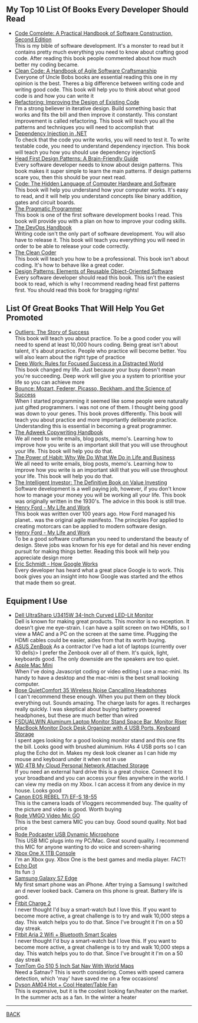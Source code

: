 ## My Top 10 List Of Books Every Developer Should Read

-   [Code Complete: A Practical Handbook of Software Construction, Second Edition](https://www.amazon.com/gp/product/0735619670/ref=as_li_tl?ie=UTF8&amp;camp=1789&amp;creative=9325&amp;creativeASIN=0735619670&amp;linkCode=as2&amp;tag=jondjones-20&amp;linkId=7f6f3f9f3d661e7f132c18e0bde3e2e0)  
This is my bible of software development.  It's a monster to read but it contains pretty much everything you need to know about crafting good code.  After reading this book people commented about how much better my coding became.
-   [Clean Code: A Handbook of Agile Software Craftsmanship](https://www.amazon.com/gp/product/0132350882/ref=as_li_tl?ie=UTF8&amp;camp=1789&amp;creative=9325&amp;creativeASIN=0132350882&amp;linkCode=as2&amp;tag=jondjones-20&amp;linkId=624a40c3c003b10e13c1c30ea42819ca)  
Everyone of Uncle Bobs books are essential reading this one in my opinion is the best.  Theres a big difference between writing code and writing good code.  This book will help you to think about what good code is and how you can write it
-   [Refactoring: Improving the Design of Existing Code](https://www.amazon.com/gp/product/0201485672/ref=as_li_tl?ie=UTF8&amp;camp=1789&amp;creative=9325&amp;creativeASIN=0201485672&amp;linkCode=as2&amp;tag=jondjones-20&amp;linkId=981d278b12b7cea438c7306e59e0961c)  
I'm a strong believer in iterative design.  Build something basic that works and fits the bill and then improve it constantly.  This constant improvement is called refactoring.  This book will teach you all the patterns and techniques you will need to accomplish that
-   [Dependency Injection in .NET](https://www.amazon.com/gp/product/1935182501/ref=as_li_tl?ie=UTF8&amp;camp=1789&amp;creative=9325&amp;creativeASIN=1935182501&amp;linkCode=as2&amp;tag=jondjones-20&amp;linkId=bdbea068ce4e222d870335797dc2f1a4)  
To check that the code you write works, you will need to test it.  To write testable code, you need to understand dependency injection.  This book will teach you how you should use dependency injectionS
-   [Head First Design Patterns: A Brain-Friendly Guide](https://www.amazon.com/gp/product/0596007124/ref=as_li_tl?ie=UTF8&amp;camp=1789&amp;creative=9325&amp;creativeASIN=0596007124&amp;linkCode=as2&amp;tag=jondjones-20&amp;linkId=5e6db4d004c82ab337b421c53e5e465c)  
Every software developer needs to know about design patterns.  This book makes it super simple to learn the main patterns.  If design patterns scare you, then this should be your next read.
-   [Code: The Hidden Language of Computer Hardware and Software](https://www.amazon.com/gp/product/0735611319/ref=as_li_tl?ie=UTF8&amp;camp=1789&amp;creative=9325&amp;creativeASIN=0735611319&amp;linkCode=as2&amp;tag=jondjones-20&amp;linkId=f0c6121acb1331a4e21f94e95714a532)  
This book will help you understand how your computer works.  It's easy to read, and it will help you understand concepts like binary addition, gates and circuit boards.
-   [The Pragmatic Programmer](https://www.amazon.com/gp/product/020161622X/ref=as_li_tl?ie=UTF8&amp;camp=1789&amp;creative=9325&amp;creativeASIN=020161622X&amp;linkCode=as2&amp;tag=jondjones-20&amp;linkId=fd497710d241e43de15e3e66412a6704)  
This book is one of the first software development books I read.  This book will  provide you with a plan on how to improve your coding skills.
-   [The DevOps Handbook](https://www.amazon.com/gp/product/1942788002/ref=as_li_tl?ie=UTF8&amp;camp=1789&amp;creative=9325&amp;creativeASIN=1942788002&amp;linkCode=as2&amp;tag=jondjones-20&amp;linkId=7a0e13833961d39d8c95244c5b7beb4b)  
Writing code isn't the only part of software development.  You will also have to release it.  This book will teach you everything you will need in order to be able to release your code correctly.
 -   [The Clean Coder](https://www.amazon.com/gp/product/0137081073/ref=as_li_tl?ie=UTF8&amp;camp=1789&amp;creative=9325&amp;creativeASIN=0137081073&amp;linkCode=as2&amp;tag=jondjones-20&amp;linkId=06236ba283646fc09d970e0dfa3f22b2)  
This book will teach you how to be a professional.  This book isn't about coding.  It's how to behave like a great coder.
 -   [Design Patterns: Elements of Reusable Object-Oriented Software](https://www.amazon.com/gp/product/0201633612/ref=as_li_tl?ie=UTF8&amp;camp=1789&amp;creative=9325&amp;creativeASIN=0201633612&amp;linkCode=as2&amp;tag=jondjones-20&amp;linkId=ab2d9afb53f42e55f5f5a31ce7be5851)  
Every software developer should read this book.  This isn't the easiest book to read, which is why I recommend reading head first patterns first.  You should read this book for bragging rights!


## List Of Great Books That Will Help You Get Promoted

-   [Outliers: The Story of Success](https://www.amazon.com/gp/product/0316017930/ref=as_li_tl?ie=UTF8&amp;camp=1789&amp;creative=9325&amp;creativeASIN=0316017930&amp;linkCode=as2&amp;tag=jondjones-20&amp;linkId=9c8cb36a6a864f67859f246931535f3a)  
This book will teach you about practice.  To be a good coder you will need to spend at least 10,000 hours coding.  Being great isn't about talent, it's about practice.  People who practice will become better.  You will also learn about the right type of practice
-   [Deep Work: Rules for Focused Success in a Distracted World](https://www.amazon.com/gp/product/1455586692/ref=as_li_tl?ie=UTF8&amp;camp=1789&amp;creative=9325&amp;creativeASIN=1455586692&amp;linkCode=as2&amp;tag=jondjones-20&amp;linkId=618c6e2f162d0778b085c44d2948e303)  
 This book changed my life.  Just because your busy doesn't mean you're succeeding. Deep work will give you a system to prioritise your life so you can achieve more 
-   [Bounce: Mozart, Federer, Picasso, Beckham, and the Science of Success](https://www.amazon.com/gp/product/0061723762/ref=as_li_tl?ie=UTF8&amp;camp=1789&amp;creative=9325&amp;creativeASIN=0061723762&amp;linkCode=as2&amp;tag=jondjones-20&amp;linkId=3f5fe842eedcd13ff809758a6d3fd9c5)  
When I started programming it seemed like some people were naturally just gifted programmers.  I was not one of them.  I thought being good was down to your genes.  This book proves differently.  This book will teach you about practice and more importantly deliberate practice.  Understanding this is essential in becoming a great programmer.
-   [The Adweek Copywriting Handbook](https://www.amazon.com/gp/product/0470051248/ref=as_li_tl?ie=UTF8&amp;camp=1789&amp;creative=9325&amp;creativeASIN=0470051248&amp;linkCode=as2&amp;tag=jondjones-20&amp;linkId=ed6ff08bcaa242adc275f1945a923fee)  
We all need to write emails, blog posts, memo's.  Learning how to improve how you write is an important skill that you will use throughout your life.  This book will help you do that.
-   [The Power of Habit: Why We Do What We Do in Life and Business](https://www.amazon.com/gp/product/081298160X/ref=as_li_tl?ie=UTF8&amp;camp=1789&amp;creative=9325&amp;creativeASIN=081298160X&amp;linkCode=as2&amp;tag=jondjones-20&amp;linkId=48ff3112c522b2d7fa47600b4e912ef5)  
We all need to write emails, blog posts, memo's.  Learning how to improve how you write is an important skill that you will use throughout your life.  This book will help you do that.
-   [The Intelligent Investor: The Definitive Book on Value Investing](https://www.amazon.com/gp/product/0060555661/ref=as_li_tl?ie=UTF8&amp;camp=1789&amp;creative=9325&amp;creativeASIN=0060555661&amp;linkCode=as2&amp;tag=jondjones-20&amp;linkId=3ae8487d39acb007a910a84b41f5275a)  
Software development is a well paying job, however, if you don't know how to manage your money you will be working all your life.  This book was originally written in the 1930's.  The advice in this book is still true.
-   [Henry Ford - My Life and Work](https://www.amazon.com/gp/product/1545549117/ref=as_li_tl?ie=UTF8&amp;camp=1789&amp;creative=9325&amp;creativeASIN=1545549117&amp;linkCode=as2&amp;tag=jondjones-20&amp;linkId=670674958c2192a162a0a9c2ec802f8a)  
This book was written over 100 years ago.  How Ford managed his planet..  was the original agile manifesto.  The principles For applied to creating motorcars can be applied to modern software design.
-   [Henry Ford - My Life and Work](https://www.amazon.com/gp/product/1451648537/ref=as_li_tl?ie=UTF8&amp;camp=1789&amp;creative=9325&amp;creativeASIN=1451648537&amp;linkCode=as2&amp;tag=jondjones-20&amp;linkId=a1ab03172b9258e6cde8ce6b86e0c006)  
To be a good software craftsman you need to understand the beauty of design.  Steve jobs was known for his eye for detail and his never ending pursuit for making things better.  Reading this book will help you appreciate design more
-   [Eric Schmidt - How Google Works](https://www.amazon.com/gp/product/1455582328/ref=as_li_tl?ie=UTF8&amp;camp=1789&amp;creative=9325&amp;creativeASIN=1455582328&amp;linkCode=as2&amp;tag=jondjones-20&amp;linkId=697d87b47cb31df55498132218802fff)  
Every developer has heard what a great place Google is to work.  This book gives you an insight into how Google was started and the ethos that made them so great.        

## Equipment I Use

-   [Dell UltraSharp U3415W 34-Inch Curved LED-Lit Monitor](https://www.amazon.com/gp/product/B00PXYRMPE/ref=as_li_tl?ie=UTF8&amp;camp=1789&amp;creative=9325&amp;creativeASIN=B00PXYRMPE&amp;linkCode=as2&amp;tag=jondjones-20&amp;linkId=64d5f44c57974eefc3ec0f4d918eb086)    
 Dell is known for making great products.  This monitor is no exception.  It doesn't give me eye-strain.  I can have a split screen on two HDMIs, so I view a MAC and a PC on the screen at the same time.  Plugging the HDMI cables could be easier, aides from that its worth buying.
-   [ASUS ZenBook](https://www.amazon.co.uk/gp/product/B0765CBZZK/ref=as_li_tl?ie=UTF8&camp=1634&creative=6738&creativeASIN=B0765CBZZK&linkCode=as2&tag=iwillteacyout-21&linkId=9e665022954ab5683f288ba01331f3ea)
As a contractor I've had a lot of laptops (currently over 10 dells)>  I prefer the Zenbook over all of them.  It's quick, light, keyboards good.  The only downside are the speakers are too quiet.
-   [Apple Mac Mini](https://www.amazon.co.uk/gp/product/B00ORHKR9Q/ref=as_li_tl?ie=UTF8&camp=1634&creative=6738&creativeASIN=B00ORHKR9Q&linkCode=as2&tag=iwillteacyout-21&linkId=a6f9b4e7c26eb98d7492a08e19b25ee6)  
When I've doing Javascript coding or video editing I use a mac-mini.  Its handy to have a desktop and the mac-mini is the best small looking computer.
-   [Bose QuietComfort 35 Wireless Noise Cancalling Headphones](https://www.amazon.com/gp/product/B0756GB78C/ref=as_li_tl?ie=UTF8&amp;camp=1789&amp;creative=9325&amp;creativeASIN=B0756GB78C&amp;linkCode=as2&amp;tag=jondjones-20&amp;linkId=44072f501e920ee55d54dec7343f6f3c)  
I can't recommend these enough.  When you put them on they block everything out. Sounds amazing.  The charge lasts for ages.  It recharges really quickly.  I was skeptical about buying battery powered headphones, but these are much better than wired
-   [FSDUALWIN Aluminum Laptop Monitor Stand Space Bar, Monitor Riser MacBook Monitor Dock Desk Organizer with 4 USB Ports, Keyboard Storage](https://www.amazon.com/gp/product/B01N9SMY31/ref=as_li_tl?ie=UTF8&amp;camp=1789&amp;creative=9325&amp;creativeASIN=B01N9SMY31&amp;linkCode=as2&amp;tag=jondjones-20&amp;linkId=48ba71a8745824b5d6b846e9b13288d1)  
I spent ages looking for a good looking monitor stand and this one fits the bill.  Looks good with brushed aluminium. HAs 4 USB ports so I can plug the Echo dot in.  Makes my desk look cleaner as I can hide my mouse and keyboard under it when not in use
-   [WD 4TB My Cloud Personal Network Attached Storage](https://www.amazon.com/gp/product/B00EVVGAD0/ref=as_li_tl?ie=UTF8&amp;camp=1789&amp;creative=9325&amp;creativeASIN=B00EVVGAD0&amp;linkCode=as2&amp;tag=jondjones-20&amp;linkId=0f54daec7aa80b0b2ff84f0435d10698)  
If you need an external hard drive this is a great choice.  Connect it to your broadband and you can access your files anywhere in the world.  I can view my media on my Xbox.  I can access it from any device in my house.  Looks good
-   [Canon EOS REBEL T7i EF-S 18-55](https://www.amazon.com/gp/product/B06VT2NQD8/ref=as_li_tl?ie=UTF8&amp;camp=1789&amp;creative=9325&amp;creativeASIN=B06VT2NQD8&amp;linkCode=as2&amp;tag=jondjones-20&amp;linkId=a25e36f2d0f9f47ba0a5eb0883e7620e)  
This is the camera loads of Vloggers recommended buy.  The quality of the picture and video is good.  Worth buying
-   [Rode VMGO Video Mic GO](https://www.amazon.com/gp/product/B00GQDORA4/ref=as_li_tl?ie=UTF8&amp;camp=1789&amp;creative=9325&amp;creativeASIN=B00GQDORA4&amp;linkCode=as2&amp;tag=jondjones-20&amp;linkId=b42d7512377c24c6bacee51d935c5c28)  
This is the best camera MIC you can buy.  Good sound quality.  Not bad price
-   [Rode Podcaster USB Dynamic Microphone](https://www.amazon.com/gp/product/B071NG33R9/ref=as_li_tl?ie=UTF8&amp;camp=1789&amp;creative=9325&amp;creativeASIN=B071NG33R9&amp;linkCode=as2&amp;tag=jondjones-20&amp;linkId=deba4d7d33110f2e1c8f1dea2d1589b5)  
This USB MIC plugs into my PC/Mac.  Great sound quality.  I recommend this MIC for anyone wanting to do voice and screen-sharing
-   [Xbox One X 1TB Console](https://www.amazon.co.uk/gp/product/B01GVN15IA/ref=as_li_tl?ie=UTF8&camp=1634&creative=6738&creativeASIN=B01GVN15IA&linkCode=as2&tag=iwillteacyout-21&linkId=f01dd96a2aa026fcbced1308ce7130e9)  
I'm an Xbox guy.  Xbox One is the best games and media player.  FACT!
-   [Echo Dot](https://www.amazon.com/gp/product/B01DFKC2SO/ref=as_li_tl?ie=UTF8&amp;camp=1789&amp;creative=9325&amp;creativeASIN=B01DFKC2SO&amp;linkCode=as2&amp;tag=jondjones-20&amp;linkId=b4aebd5e133d4f84b7fdb578246c62d7)  
Its fun :)
-   [Samsung Galaxy S7 Edge](https://www.amazon.com/gp/product/B01CJU9BBM/ref=as_li_tl?ie=UTF8&amp;camp=1789&amp;creative=9325&amp;creativeASIN=B01CJU9BBM&amp;linkCode=as2&amp;tag=jondjones-20&amp;linkId=15ebc9e9d976b42d35a7938316ab6a37)  
My first smart phone was an iPhone.  After trying a Samsung I switched an d never looked back.  Camera on this phone is great.  Battery life is good.
-   [Fitbit Charge 2](https://www.amazon.co.uk/gp/product/B01KSX374E/ref=as_li_tl?ie=UTF8&camp=1634&creative=6738&creativeASIN=B01KSX374E&linkCode=as2&tag=iwillteacyout-21&linkId=73fbf0f26dc4dd32c31dc5c9bb1b02a8)  
I never thought I'd buy a smart-watch but I love this.  If you want to become more active, a great challenge is to try and walk 10,000 steps a day.  This watch helps you to do that.  Since I've brought it I'm on a 50 day streak.
-   [Fitbit Aria 2 Wifi + Bluetooth Smart Scales](https://www.amazon.com/gp/product/B0752M6T6K/ref=as_li_tl?ie=UTF8&amp;camp=1789&amp;creative=9325&amp;creativeASIN=B0752M6T6K&amp;linkCode=as2&amp;tag=jondjones-20&amp;linkId=0704627a08006d5b9764e756f4d959bb)  
I never thought I'd buy a smart-watch but I love this.  If you want to become more active, a great challenge is to try and walk 10,000 steps a day.  This watch helps you to do that.  Since I've brought it I'm on a 50 day streak
-   [TomTom Go 510 5 Inch Sat Nav With World Maps](https://www.amazon.com/gp/product/B00Y5ILCDW/ref=as_li_tl?ie=UTF8&amp;camp=1789&amp;creative=9325&amp;creativeASIN=B00Y5ILCDW&amp;linkCode=as2&amp;tag=jondjones-20&amp;linkId=e82d295f181bac05df22319c30dcf641)  
Need a Satnav?  This is worth considering.  Comes with speed camera detection, which 'may' have saved me on a few occasions!
-   [Dyson AM04 Hot + Cool Heater/Table Fan](https://www.amazon.com/gp/product/B00EEIMYM6/ref=as_li_tl?ie=UTF8&amp;camp=1789&amp;creative=9325&amp;creativeASIN=B00EEIMYM6&amp;linkCode=as2&amp;tag=jondjones-20&amp;linkId=c043315270edd206dbbf394416a5ba44)  
This is expensive, but it is the coolest looking fan/heater on the market.  In the summer acts as a fan.  In the winter a heater
---
[BACK](../README.md)